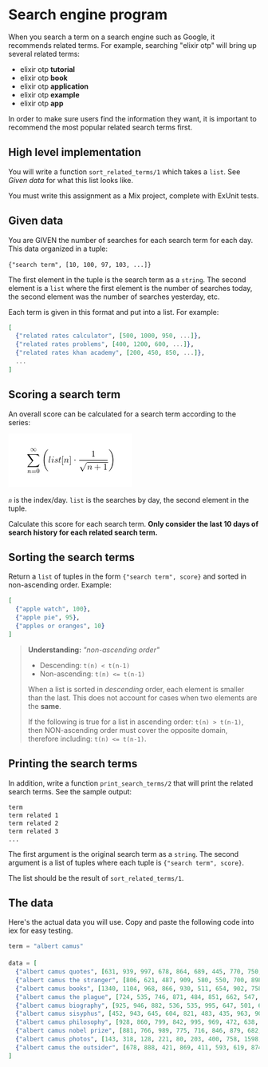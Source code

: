 # Search engine program

When you search a term on a search engine such as Google, it recommends related terms. For example, searching "elixir otp" will bring up several related terms:

- elixir otp **tutorial**
- elixir otp **book**
- elixir otp **application**
- elixir otp **example**
- elixir otp **app**

In order to make sure users find the information they want, it is important to recommend the most popular related search terms first.

## High level implementation

You will write a function `sort_related_terms/1` which takes a `list`. See _Given data_ for what this list looks like.

You must write this assignment as a Mix project, complete with ExUnit tests.

## Given data

You are GIVEN the number of searches for each search term for each day. This data organized in a tuple:

`{"search term", [10, 100, 97, 103, ...]}`

The first element in the tuple is the search term as a `string`. The second element is a `list` where the first element is the number of searches today, the second element was the number of searches yesterday, etc.

Each term is given in this format and put into a list. For example:

```elixir
[
  {"related rates calculator", [500, 1000, 950, ...]},
  {"related rates problems", [400, 1200, 600, ...]},
  {"related rates khan academy", [200, 450, 850, ...]},
  ...
]
```

## Scoring a search term

An overall score can be calculated for a search term according to the series:

![\sum_{n = 0}^{\infty} \left ( list[n] \cdot \frac{1}{\sqrt{n+1}} \right )](eqn_series.png)

_`n`_ is the index/day. `list` is the searches by day, the second element in the tuple.

Calculate this score for each search term. **Only consider the last 10 days of search history for each related search term.**

## Sorting the search terms

Return a `list` of tuples in the form `{"search term", score}` and sorted in non-ascending order. Example:

```elixir
[
  {"apple watch", 100},
  {"apple pie", 95},
  {"apples or oranges", 10}
]
```

> **Understanding:** _"non-ascending order"_
>
> - Descending: `t(n) < t(n-1)`
> - Non-ascending: `t(n) <= t(n-1)`
>
> When a list is sorted in _descending_ order, each element is smaller than the last. This does not account for cases when two elements are the **same**.
>
> If the following is true for a list in ascending order: `t(n) > t(n-1)`, then NON-ascending order must cover the opposite domain, therefore including: `t(n) <= t(n-1)`.


## Printing the search terms

In addition, write a function `print_search_terms/2` that will print the related search terms. See the sample output:

```
term
term related 1
term related 2
term related 3
...
```

The first argument is the original search term as a `string`. The second argument is a list of tuples where each tuple is `{"search term", score}`.

The list should be the result of `sort_related_terms/1`.

## The data

Here's the actual data you will use. Copy and paste the following code into iex for easy testing.

```elixir
term = "albert camus"

data = [
  {"albert camus quotes", [631, 939, 997, 678, 864, 689, 445, 770, 750, 616]},
  {"albert camus the stranger", [806, 621, 487, 909, 580, 550, 700, 898, 735, 576]},
  {"albert camus books", [1340, 1104, 968, 866, 930, 511, 654, 902, 758, 860]},
  {"albert camus the plague", [724, 535, 746, 871, 484, 851, 662, 547, 423, 617]},
  {"albert camus biography", [925, 946, 882, 536, 535, 995, 647, 501, 692, 982]},
  {"albert camus sisyphus", [452, 943, 645, 604, 821, 483, 435, 963, 908, 911]},
  {"albert camus philosophy", [928, 860, 799, 842, 995, 969, 472, 638, 681, 969]},
  {"albert camus nobel prize", [881, 766, 989, 775, 716, 846, 879, 682, 942, 862]},
  {"albert camus photos", [143, 318, 128, 221, 80, 203, 400, 758, 1598, 2304]},
  {"albert camus the outsider", [678, 888, 421, 869, 411, 593, 619, 874, 453, 696]}
]
```
